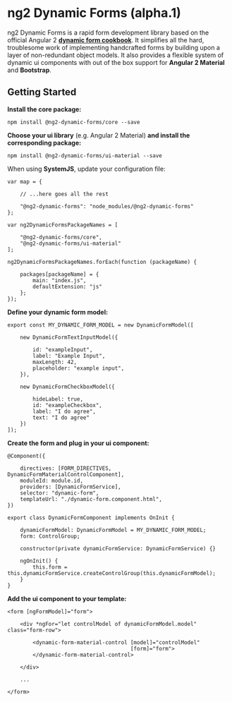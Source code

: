 # ng2 Dynamic Forms (alpha.1)

ng2 Dynamic Forms is a rapid form development library based on the official Angular 2
[**dynamic form cookbook**](https://angular.io/docs/ts/latest/cookbook/dynamic-form.html).
It simplifies all the hard, troublesome work of implementing handcrafted forms by building
upon a layer of non-redundant object models.
It also provides a flexible system of dynamic ui components with out of the box support for
**Angular 2 Material** and **Bootstrap**.

## Getting Started

**Install the core package:**
```
npm install @ng2-dynamic-forms/core --save
```
**Choose your ui library** (e.g. Angular 2 Material) **and install the corresponding package:**
```
npm install @ng2-dynamic-forms/ui-material --save
```
When using **SystemJS**, update your configuration file:
```
var map = {

    // ...here goes all the rest

    "@ng2-dynamic-forms": "node_modules/@ng2-dynamic-forms"
};

var ng2DynamicFormsPackageNames = [

    "@ng2-dynamic-forms/core",
    "@ng2-dynamic-forms/ui-material"
];

ng2DynamicFormsPackageNames.forEach(function (packageName) {

    packages[packageName] = {
        main: "index.js",
        defaultExtension: "js"
    };
});
```

**Define your dynamic form model:**
```
export const MY_DYNAMIC_FORM_MODEL = new DynamicFormModel([

    new DynamicFormTextInputModel({

        id: "exampleInput",
        label: "Example Input",
        maxLength: 42,
        placeholder: "example input",
    }),

    new DynamicFormCheckboxModel({

        hideLabel: true,
        id: "exampleCheckbox",
        label: "I do agree",
        text: "I do agree"
    })
]);
```
**Create the form and plug in your ui component:**

```
@Component({

    directives: [FORM_DIRECTIVES, DynamicFormMaterialControlComponent],
    moduleId: module.id,
    providers: [DynamicFormService],
    selector: "dynamic-form",
    templateUrl: "./dynamic-form.component.html",
})

export class DynamicFormComponent implements OnInit {

    dynamicFormModel: DynamicFormModel = MY_DYNAMIC_FORM_MODEL;
    form: ControlGroup;

    constructor(private dynamicFormService: DynamicFormService) {}

    ngOnInit() {
        this.form = this.dynamicFormService.createControlGroup(this.dynamicFormModel);
    }
}
```

**Add the ui component to your template:**
```
<form [ngFormModel]="form">

    <div *ngFor="let controlModel of dynamicFormModel.model" class="form-row">

        <dynamic-form-material-control [model]="controlModel"
                                       [form]="form">
        </dynamic-form-material-control>

    </div>

    ...

</form>
```
